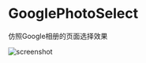 # GooglePhotoSelect
仿照Google相册的页面选择效果

![screenshot](https://github.com/weidongjian/GooglePhotoSelect/raw/master/app/art/MyVideoGif.gif)
